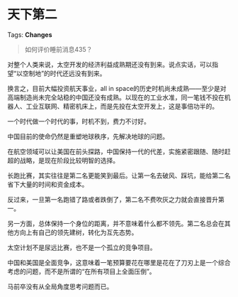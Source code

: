 # 天下第二

Tags: **Changes**

> 如何评价睡前消息435？



对整个人类来说，太空开发的经济利益成熟期还没有到来。说点实话，可以指望“以空制地”的时代还远没有到来。

换言之，目前大幅投资航天事业，all in space的历史时机尚未成熟——至少是对高端制造尚未完全站稳的中国还没有成熟。以现在的工业水准，同一笔钱不投在机器人、工业互联网、精密机床上，而是先投在太空开发上，这是事倍功半的。

一个时代做一个时代的事，时机不到，费力不讨好。

中国目前的使命仍然是重塑地球秩序，先解决地球的问题。

在航空领域可以让美国在前头探路，中国保持一代的代差，实施紧密跟随、随时赶超的战略，是现在阶段比较明智的选择。

长跑比赛，其实往往是第二名更能笑到最后。让第一名去破风、踩坑，能给第二名省下大量的时间和资金成本。

反过来，一旦第一名跑错了路或者跌倒了，第二名不费吹灰之力就会直接晋升第一。

另一方面，总体保持一个身位的距离，并不意味着什么都不领先。第二名总会在其他方向上有自己的领先建树，转化为互先态势。

太空计划不是尿远比赛，也不是一个孤立的竞争项目。

中国和美国是全面竞争，这意味着一笔预算要花在哪里是花在了刀刃上是一个综合考虑的问题，而不是所谓的“在所有项目上全面压倒”。

马前卒没有从全局角度思考问题而已。



